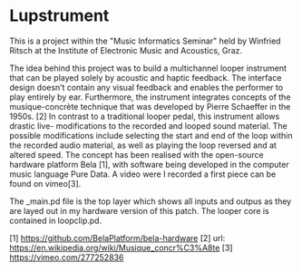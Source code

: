# Lupstrument
This is a project within the "Music Informatics Seminar" held by Winfried Ritsch at the Institute of Electronic Music and Acoustics, Graz. 

The idea behind this project was to build a multichannel looper instrument
that can be played solely by acoustic and haptic feedback. The interface
design doesn’t contain any visual feedback and enables the performer to
play entirely by ear.
Furthermore, the instrument integrates concepts of the musique-concrète
technique that was developed by Pierre Schaeffer in the 1950s. [2] In
contrast to a traditional looper pedal, this instrument allows drastic live-
modifications to the recorded and looped sound material. The possible
modifications include selecting the start and end of the loop within the
recorded audio material, as well as playing the loop reversed and at altered
speed.
The concept has been realised with the open-source hardware platform Bela
[1], with software being developed in the computer music language Pure
Data. 
A video were I recorded a first piece can be found on vimeo[3].

The _main.pd file is the top layer which shows all inputs and outpus as they are layed out in my hardware version of this patch. The looper core is contained in loopclip.pd.

[1] https://github.com/BelaPlatform/bela-hardware
[2] url: https://en.wikipedia.org/wiki/Musique_concr%C3%A8te
[3] https://vimeo.com/277252836
